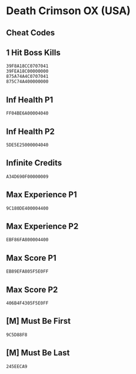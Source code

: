 # Death Crimson OX (USA)

## Cheat Codes

## 1 Hit Boss Kills

```
39F8A18CC0707041
39FEA18C00000000
875A74A4C0707041
875C74A400000000

```

## Inf Health P1	

```
FF04BE6A00004040

```

## Inf Health P2	

```
5DE5E25000004040

```

## Infinite Credits	

```
A34D690F00000009

```

## Max Experience P1	

```
9C180DE400004400

```

## Max Experience P2	

```
EBF86FA800004400

```

## Max Score P1	

```
EB89EFA805F5E0FF

```

## Max Score P2	

```
406B4F4305F5E0FF

```

## [M] Must Be First	

```
9C5D88F8

```

## [M] Must Be Last	

```
245EECA9

```

